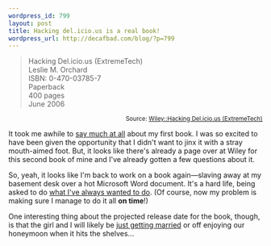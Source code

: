 ```yaml
--- 
wordpress_id: 799
layout: post
title: Hacking del.icio.us is a real book!
wordpress_url: http://decafbad.com/blog/?p=799
---
```

<blockquote cite="http://www.wiley.com/WileyCDA/WileyTitle/productCd-0470037857.html">Hacking Del.icio.us (ExtremeTech)<br />Leslie M. Orchard<br />ISBN: 0-470-03785-7<br />Paperback<br />400 pages<br />June 2006</blockquote>
<small style="text-align:right; display:block">Source: <a href="http://www.wiley.com/WileyCDA/WileyTitle/productCd-0470037857.html">Wiley::Hacking Del.icio.us (ExtremeTech)</a></small>

It took me awhile to [say much at all][real] about my first book.  I was so excited to have been given the opportunity that I didn't want to jinx it with a stray mouth-aimed foot.  But, it looks like there's already a page over at Wiley for this second book of mine and I've already gotten a few questions about it.  

So, yeah, it looks like I'm back to work on a book again—slaving away at my basement desk over a hot Microsoft Word document.  It's a hard life, being asked to do [what I've always wanted to do][trans].  (Of course, now my problem is making sure I manage to do it all **on time**!)

One interesting thing about the projected release date for the book, though, is that the girl and I will likely be [just getting married][married] or off enjoying our honeymoon when it hits the shelves...

<!-- tags: books delicious writing -->

[married]: http://decafbad.com/blog/2005/06/17/were-engaged
[trans]: http://decafbad.com/blog/2004/05/25/i-was-a-pre-teen-transactor-author-wannabe-and-still-am
[real]: http://www.decafbad.com/blog/2005/04/25/hacking-rss-and-atom-is-a-real-book
